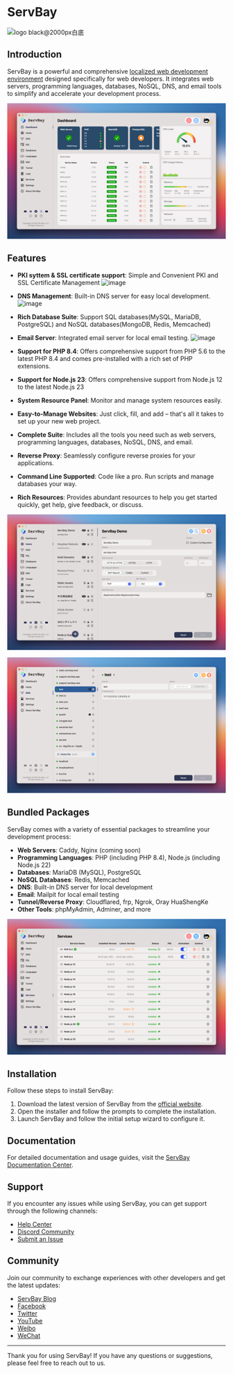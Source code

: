# ServBay

![logo black@2000px白底](https://github.com/user-attachments/assets/e066f8fc-914b-4450-9ea2-17312644e135)


## Introduction

ServBay is a powerful and comprehensive [localized web development environment](https://www.servbay.com) designed specifically for web developers. It integrates web servers, programming languages, databases, NoSQL, DNS, and email tools to simplify and accelerate your development process.

![ServBay Dashboard](/images/dashboard.png)

## Features

- **PKI syttem & SSL certificate support**: Simple and Convenient PKI and SSL Certificate Management
![image](https://github.com/user-attachments/assets/f13654af-93be-4aea-bcf0-d771c919cfd9)

- **DNS Management**: Built-in DNS server for easy local development.
![image](https://github.com/user-attachments/assets/3ba33f7c-55fc-4081-ba1b-bb6892b3f772)
- **Rich Database Suite**: Support SQL databases(MySQL, MariaDB, PostgreSQL) and NoSQL databases(MongoDB, Redis, Memcached)
- **Email Server**: Integrated email server for local email testing.
![image](https://github.com/user-attachments/assets/3b0132f6-5f4a-432f-91ea-6a04552ed497)
- **Support for PHP 8.4**: Offers comprehensive support from PHP 5.6 to the latest PHP 8.4 and comes pre-installed with a rich set of PHP extensions.
- **Support for Node.js 23**: Offers comprehensive support from Node.js 12 to the latest Node.js 23
- **System Resource Panel**: Monitor and manage system resources easily.
- **Easy-to-Manage Websites**: Just click, fill, and add – that's all it takes to set up your new web project.
- **Complete Suite**: Includes all the tools you need such as web servers, programming languages, databases, NoSQL, DNS, and email.
- **Reverse Proxy**: Seamlessly configure reverse proxies for your applications.
- **Command Line Supported**: Code like a pro. Run scripts and manage databases your way.
- **Rich Resources**: Provides abundant resources to help you get started quickly, get help, give feedback, or discuss.

![ServBay Hosts Management](/images/hosts.png)

![ServBay DNS Management](/images/dns.png)

## Bundled Packages

ServBay comes with a variety of essential packages to streamline your development process:

- **Web Servers**: Caddy, Nginx (coming soon)
- **Programming Languages**: PHP (including PHP 8.4), Node.js (including Node.js 22)
- **Databases**: MariaDB (MySQL), PostgreSQL
- **NoSQL Databases**: Redis, Memcached
- **DNS**: Built-in DNS server for local development
- **Email**: Mailpit for local email testing
- **Tunnel/Reverse Proxy**: Cloudflared, frp, Ngrok, Oray HuaShengKe
- **Other Tools**: phpMyAdmin, Adminer, and more

![ServBay Bundled Packages](/images/services.png)

## Installation

Follow these steps to install ServBay:

1. Download the latest version of ServBay from the [official website](https://www.servbay.com).
2. Open the installer and follow the prompts to complete the installation.
3. Launch ServBay and follow the initial setup wizard to configure it.

## Documentation

For detailed documentation and usage guides, visit the [ServBay Documentation Center](https://support.servbay.com).

## Support

If you encounter any issues while using ServBay, you can get support through the following channels:

- [Help Center](https://support.servbay.com)
- [Discord Community](https://talk.servbay.com)
- [Submit an Issue](https://github.com/ServBay/ServBay/issues)

## Community

Join our community to exchange experiences with other developers and get the latest updates:

- [ServBay Blog](https://blog.servbay.com)
- [Facebook](https://www.facebook.com/ServBay.Dev)
- [Twitter](https://twitter.com/ServBayDev)
- [YouTube](https://www.youtube.com/@ServBay)
- [Weibo](https://weibo.com/ServBay)
- [WeChat](https://mp.weixin.qq.com/s/CC9-1YagpZYmUxg01UJHTw)
---

Thank you for using ServBay! If you have any questions or suggestions, please feel free to reach out to us.
